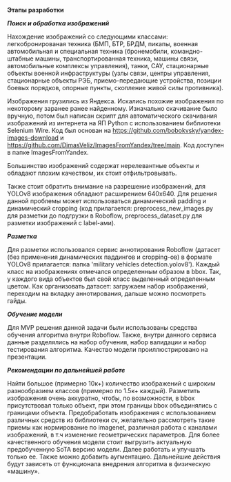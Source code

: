 **Этапы разработки**

***Поиск  и обработка изображений***

Нахождение изображений со следующими классами: легкобронированая техника (БМП, БТР, БРДМ, пикапы, военная автомобильная и специальная техника (бронемобили, командно-штабные машины, транспортированная техника, машины связи, автомобильные комплексы управления), танки, САУ, стационарные объекты военной инфраструктуры (узлы связи, центры управления, стационарные объекты РЭБ, приемо-передающие устройства, позиции боевых порядков, опорные пункты, скопление живой силы противника).

Изображения грузились из Яндекса. Искались похожие изображения по некоторому заранее ранее найденному. Изначально скачивание было вручную, потом был написан скрипт для автоматического скачивания изображений из интернета на ЯП Python с использованием библиотеки Selenium Wire. Код был основан на https://github.com/bobokvsky/yandex-images-download и https://github.com/DimasVeliz/ImagesFromYandex/tree/main. Код доступен в папке ImagesFromYandex.

Большинство изображений содержат нерелевантные объекты и обладают плохим качеством, их стоит отфильтровывать.

Также стоит обратить внимание на разрешение изображений, для YOLOv8 изображения обладают расширением 640х640. Для решения данной проблемы может использоваться динамический padding и динамический cropping (код прилагается: preprocess_new_images.py для разметки до подгрузки в Roboflow, preprocess_dataset.py для разметки изображений с label-ами).

***Разметка***

Для разметки использовался сервис аннотирования Roboflow (датасет (без применения динамических паддингов и cropping-ов) в формате YOLOv8 прилагается: папка 'military vehicles detection.yolov8').
Каждый класс на изображениях отмечался определенным образом в bbox. Так, у каждого вида объектов был свой класс выделенный определенным цветом.
Как организовать датасет: загружаем набор изображений, переходим на вкладку аннотирования, дальше можно посмотреть гайды.

***Обучение модели***

Для MVP решения данной задачи были использованы средства обучения алгоритма внутри Roboflow. Также, внутри данного сервиса данные разделялись на набор обучения, набор валидации и набор тестирования алгоритма.
Качество модели проиллюстрировано на презентации.

***Рекомендации по дальнейшей работе***

Найти большое (примерно 10к+) количество изображений с широким разнообразием классов (примерно по 1.5к+ каждый).
Разметить изображения очень аккуратно, чтобы, по возможности, в bbox присутствовал только объект, при этом границы bbox объединялись с границами объекта.
Предобработать изображения с использованием различных средств из библиотеки cv, желательно рассмотреть такие приемы как нормирование по imagenet, различная работа с каналами изображений, в т.ч изменение геометрических параметров.
Для более качественного обучения модели стоит выгрузить актуальную предобученную SoTA версию модели. Далее работать и улучшать только ее.
Также можно добавить аугментацию.
Дальнейшие действия будут зависеть от функционала внедрения алгоритма в физическую «машину».
